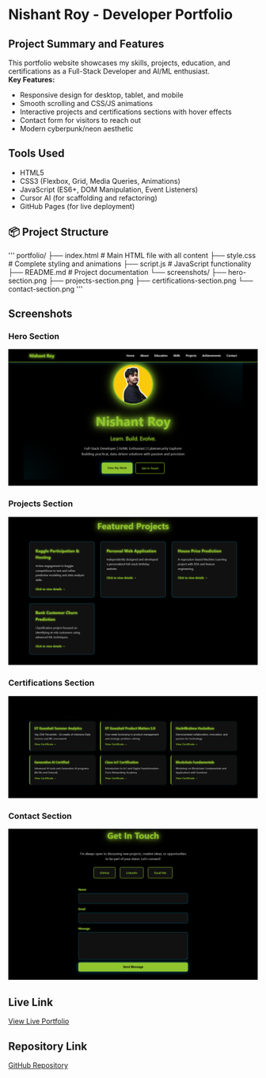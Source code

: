 # Nishant Roy - Developer Portfolio

## Project Summary and Features
This portfolio website showcases my skills, projects, education, and certifications as a Full-Stack Developer and AI/ML enthusiast.  
**Key Features:**
- Responsive design for desktop, tablet, and mobile
- Smooth scrolling and CSS/JS animations
- Interactive projects and certifications sections with hover effects
- Contact form for visitors to reach out
- Modern cyberpunk/neon aesthetic

## Tools Used
- HTML5
- CSS3 (Flexbox, Grid, Media Queries, Animations)
- JavaScript (ES6+, DOM Manipulation, Event Listeners)
- Cursor AI (for scaffolding and refactoring)
- GitHub Pages (for live deployment)

## 📦 Project Structure
'''
portfolio/
├── index.html # Main HTML file with all content
├── style.css # Complete styling and animations
├── script.js # JavaScript functionality
├── README.md # Project documentation
└── screenshots/
├── hero-section.png
├── projects-section.png
├── certifications-section.png
└── contact-section.png
'''

## Screenshots

### Hero Section
![Hero Section](screenshots/hero-section.png)

### Projects Section
![Projects Section](screenshots/projects-section.png)

### Certifications Section
![Certifications](screenshots/certifications-section.png)

### Contact Section
![Contact Section](screenshots/contact-section.png)

## Live Link
[View Live Portfolio](https://nishantroy449.github.io/nishant-portfolio/)

## Repository Link
[GitHub Repository](https://github.com/nishantroy449/nishant-portfolio)
